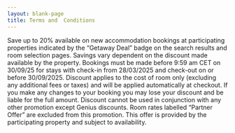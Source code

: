 ```yaml
---
layout: blank-page
title: Terms and  Conditions
---
```


Save up to 20% available on new accommodation bookings at participating properties indicated by the “Getaway Deal” badge on the search results and room selection pages. Savings vary dependent on the discount made available by the property. Bookings must be made before 9:59 am CET on 30/09/25 for stays with check-in from 28/03/2025 and check-out on or before 30/09/2025. Discount applies to the cost of room only (excluding any additional fees or taxes) and will be applied automatically at checkout. If you make any changes to your booking you may lose your discount and be liable for the full amount. Discount cannot be used in conjunction with any other promotion except Genius discounts. Room rates labelled “Partner Offer” are excluded from this promotion. This offer is provided by the participating property and subject to availability.
